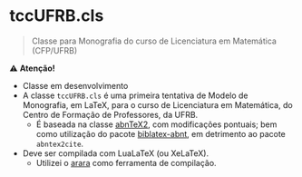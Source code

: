 # tccUFRB.cls

> Classe para Monografia do curso de Licenciatura em Matemática (CFP/UFRB)

:warning: **Atenção!**

- Classe em desenvolvimento
- A classe `tccUFRB.cls` é uma primeira tentativa de Modelo de Monografia, em 
LaTeX, para o curso de Licenciatura em Matemática, do Centro de Formação de
Professores, da UFRB.
  + É baseada na classe [abnTeX2][ABN], com modificações pontuais; bem como 
    utilização do pacote [biblatex-abnt][BIB], em detrimento ao pacote 
    `abntex2cite`.
- Deve ser compilada com LuaLaTeX (ou XeLaTeX).
  + Utilizei o [arara][ARARA] como ferramenta de compilação.

[ABN]: https://github.com/abntex/abntex2
[BIB]: https://github.com/abntex/biblatex-abnt
[ARARA]: https://ctan.org/pkg/arara